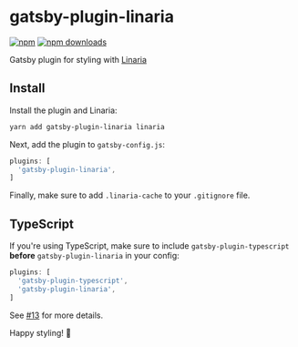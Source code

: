 # gatsby-plugin-linaria

[![npm](https://img.shields.io/npm/v/gatsby-plugin-linaria)](https://npm.im/gatsby-plugin-linaria)
[![npm downloads](https://img.shields.io/npm/dm/gatsby-plugin-linaria)](https://npm.im/gatsby-plugin-linaria)

Gatsby plugin for styling with [Linaria](https://linaria.dev/)

## Install

Install the plugin and Linaria:

```bash
yarn add gatsby-plugin-linaria linaria
```

Next, add the plugin to `gatsby-config.js`:

```js
plugins: [
  'gatsby-plugin-linaria',
]
```

Finally, make sure to add `.linaria-cache` to your `.gitignore` file.

## TypeScript

If you're using TypeScript, make sure to include `gatsby-plugin-typescript` **before** `gatsby-plugin-linaria` in your config:

```js
plugins: [
  'gatsby-plugin-typescript',
  'gatsby-plugin-linaria',
]
```

See [#13](https://github.com/cometkim/gatsby-plugin-linaria/issues/13#issuecomment-633154216) for more details.

Happy styling! :art:
